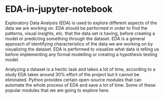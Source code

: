 # EDA-in-jupyter-notebook
Exploratory Data Analysis (EDA) is used to explore different aspects of the data we are working on. EDA should be performed in order to find the patterns, visual insights, etc.
that the data set is having, before creating a model or predicting something through the dataset. EDA is a general approach of identifying characteristics of the data we are working on by visualizing the dataset. EDA is performed to visualize what data is telling us before implementing any formal modelling or creating a hypothesis testing model.

Analyzing a dataset is a hectic task and takes a lot of time, according to a study EDA takes around 30% effort of the project but it cannot be eliminated. Python provides certain open-source modules that can automate the whole process of EDA and save a lot of time. Some of these popular modules that we are going to explore here.
